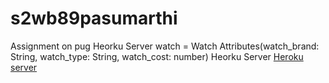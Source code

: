 # s2wb89pasumarthi
Assignment on pug Heorku Server watch = Watch Attributes(watch_brand: String, watch_type: String, watch_cost: number) Heorku Server
<a href="https://s2db89pasumarthi.herokuapp.com/">Heroku server</a>
